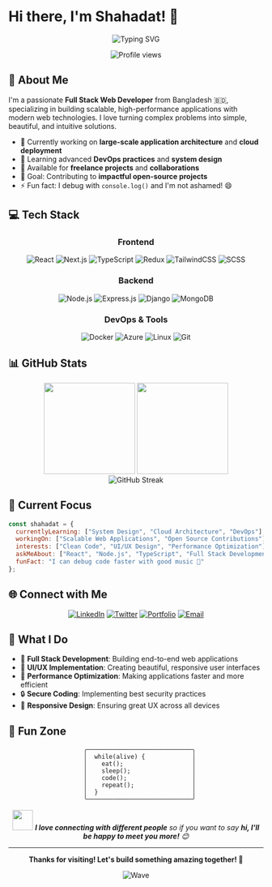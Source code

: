 # Hi there, I'm Shahadat! 👋

<div align="center">
  
  ![Typing SVG](https://readme-typing-svg.herokuapp.com?font=Fira+Code&size=30&duration=3000&pause=1000&color=00D8FF&center=true&vCenter=true&width=500&lines=Full+Stack+Developer;MERN+Stack+Enthusiast;TypeScript+Lover;Problem+Solver)
  
  <img src="https://komarev.com/ghpvc/?username=shahadat-07&label=Profile%20views&color=0e75b6&style=flat" alt="Profile views" />
</div>

## 🚀 About Me

I'm a passionate **Full Stack Web Developer** from Bangladesh 🇧🇩, specializing in building scalable, high-performance applications with modern web technologies. I love turning complex problems into simple, beautiful, and intuitive solutions.

- 🔭 Currently working on **large-scale application architecture** and **cloud deployment**
- 🌱 Learning advanced **DevOps practices** and **system design**
- 💼 Available for **freelance projects** and **collaborations**
- 🎯 Goal: Contributing to **impactful open-source projects**
- ⚡ Fun fact: I debug with `console.log()` and I'm not ashamed! 😄

## 💻 Tech Stack

<div align="center">

### Frontend
![React](https://img.shields.io/badge/React-20232A?style=for-the-badge&logo=react&logoColor=61DAFB)
![Next.js](https://img.shields.io/badge/Next.js-000000?style=for-the-badge&logo=next.js&logoColor=white)
![TypeScript](https://img.shields.io/badge/TypeScript-007ACC?style=for-the-badge&logo=typescript&logoColor=white)
![Redux](https://img.shields.io/badge/Redux-593D88?style=for-the-badge&logo=redux&logoColor=white)
![TailwindCSS](https://img.shields.io/badge/Tailwind_CSS-38B2AC?style=for-the-badge&logo=tailwind-css&logoColor=white)
![SCSS](https://img.shields.io/badge/SCSS-CC6699?style=for-the-badge&logo=sass&logoColor=white)

### Backend
![Node.js](https://img.shields.io/badge/Node.js-43853D?style=for-the-badge&logo=node.js&logoColor=white)
![Express.js](https://img.shields.io/badge/Express.js-404D59?style=for-the-badge&logo=express&logoColor=white)
![Django](https://img.shields.io/badge/Django-092E20?style=for-the-badge&logo=django&logoColor=white)
![MongoDB](https://img.shields.io/badge/MongoDB-4EA94B?style=for-the-badge&logo=mongodb&logoColor=white)

### DevOps & Tools
![Docker](https://img.shields.io/badge/Docker-2496ED?style=for-the-badge&logo=docker&logoColor=white)
![Azure](https://img.shields.io/badge/Microsoft_Azure-0089D0?style=for-the-badge&logo=microsoft-azure&logoColor=white)
![Linux](https://img.shields.io/badge/Linux-FCC624?style=for-the-badge&logo=linux&logoColor=black)
![Git](https://img.shields.io/badge/Git-F05032?style=for-the-badge&logo=git&logoColor=white)

</div>

## 📊 GitHub Stats

<div align="center">
  <img height="180em" src="https://github-readme-stats.vercel.app/api?username=shahadat-07&show_icons=true&theme=tokyonight&include_all_commits=true&count_private=true"/>
  <img height="180em" src="https://github-readme-stats.vercel.app/api/top-langs/?username=shahadat-07&layout=compact&langs_count=8&theme=tokyonight"/>
</div>

<div align="center">
  <img src="https://github-readme-streak-stats.herokuapp.com/?user=shahadat-07&theme=tokyonight" alt="GitHub Streak"/>
</div>

## 🎯 Current Focus

```javascript
const shahadat = {
  currentlyLearning: ["System Design", "Cloud Architecture", "DevOps"],
  workingOn: ["Scalable Web Applications", "Open Source Contributions"],
  interests: ["Clean Code", "UI/UX Design", "Performance Optimization"],
  askMeAbout: ["React", "Node.js", "TypeScript", "Full Stack Development"],
  funFact: "I can debug code faster with good music 🎵"
};
```

## 🌐 Connect with Me

<div align="center">
  
[![LinkedIn](https://img.shields.io/badge/LinkedIn-0077B5?style=for-the-badge&logo=linkedin&logoColor=white)]([https://linkedin.com/in/shahadat-07](https://www.linkedin.com/in/shahadat-hossen-07/))
[![Twitter](https://img.shields.io/badge/Twitter-1DA1F2?style=for-the-badge&logo=twitter&logoColor=white)](https://x.com/shahadat_webdev)
[![Portfolio](https://img.shields.io/badge/Portfolio-FF5722?style=for-the-badge&logo=google-chrome&logoColor=white)](#)
[![Email](https://img.shields.io/badge/Email-D14836?style=for-the-badge&logo=gmail&logoColor=white)](mailto:shahadat.hossen.web@gmail.com)

</div>

## 💼 What I Do

- 🔧 **Full Stack Development**: Building end-to-end web applications
- 🎨 **UI/UX Implementation**: Creating beautiful, responsive user interfaces  
- 🚀 **Performance Optimization**: Making applications faster and more efficient
- 🔒 **Secure Coding**: Implementing best security practices
- 📱 **Responsive Design**: Ensuring great UX across all devices

## 🎉 Fun Zone

<div align="center">
  
  ```ascii
    ╭─────────────────────────────╮
    │  while(alive) {             │
    │    eat();                   │
    │    sleep();                 │
    │    code();                  │
    │    repeat();                │
    │  }                          │
    ╰─────────────────────────────╯
  ```
  
  <img src="https://media.giphy.com/media/LnQjpWaON8nhr21vNW/giphy.gif" width="40"> <em><b>I love connecting with different people</b> so if you want to say <b>hi, I'll be happy to meet you more!</b> 😊</em>
  
</div>

---

<div align="center">
  
  **Thanks for visiting! Let's build something amazing together! 🚀**
  
  ![Wave](https://raw.githubusercontent.com/mayhemantt/mayhemantt/Update/svg/Bottom.svg)
  
</div>
